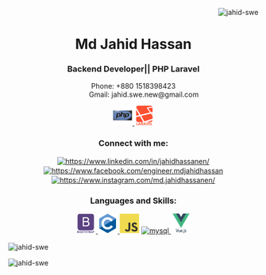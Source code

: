  
<p align="right"> <img src="https://komarev.com/ghpvc/?username=jahid-swe&label=Profile%20views&color=0e75b6&style=flat" alt="jahid-swe" /> </p>
<h1 align="center">Md Jahid Hassan</h1>
<h3 align="center">Backend Developer|| PHP Laravel</h3>
<p align="center">Phone: +880 1518398423</br> &emsp;&emsp;&emsp;Gmail: jahid.swe.new@gmail.com</p>
<p align="center"><a href="https://www.php.net" target="_blank" rel="noreferrer"> <img src="https://raw.githubusercontent.com/devicons/devicon/master/icons/php/php-original.svg" alt="php" width="40" height="40"/> </a><a href="https://laravel.com/" target="_blank" rel="noreferrer"> <img src="https://raw.githubusercontent.com/devicons/devicon/master/icons/laravel/laravel-plain-wordmark.svg" alt="laravel" width="40" height="40"/> </a>
 </p>

<h3 align="center">Connect with me:</h3>
<p align="center">
<a align="center" href="https://linkedin.com/in/https://www.linkedin.com/in/jahidhassanen/" target="blank"><img align="center" src="https://raw.githubusercontent.com/rahuldkjain/github-profile-readme-generator/master/src/images/icons/Social/linked-in-alt.svg" alt="https://www.linkedin.com/in/jahidhassanen/" height="30" width="40" /></a><a href="https://fb.com/https://www.facebook.com/engineer.mdjahidhassan" target="blank"><img align="center" src="https://raw.githubusercontent.com/rahuldkjain/github-profile-readme-generator/master/src/images/icons/Social/facebook.svg" alt="https://www.facebook.com/engineer.mdjahidhassan" height="30" width="40" /></a>
<a href="https://instagram.com/https://www.instagram.com/md.jahidhassanen/" target="blank"><img align="center" src="https://raw.githubusercontent.com/rahuldkjain/github-profile-readme-generator/master/src/images/icons/Social/instagram.svg" alt="https://www.instagram.com/md.jahidhassanen/" height="30" width="40" /></a>
</p>

<h3 align="center">Languages and Skills:</h3>
<p align="center"> <a href="https://getbootstrap.com" target="_blank" rel="noreferrer"> <img src="https://raw.githubusercontent.com/devicons/devicon/master/icons/bootstrap/bootstrap-plain-wordmark.svg" alt="bootstrap" width="40" height="40"/> </a> <a href="https://www.cprogramming.com/" target="_blank" rel="noreferrer"> <img src="https://raw.githubusercontent.com/devicons/devicon/master/icons/c/c-original.svg" alt="c" width="40" height="40"/> </a> <a href="https://developer.mozilla.org/en-US/docs/Web/JavaScript" target="_blank" rel="noreferrer"> <img src="https://raw.githubusercontent.com/devicons/devicon/master/icons/javascript/javascript-original.svg" alt="javascript" width="40" height="40"/></a> <a href="https://www.mysql.com/" target="_blank" rel="noreferrer"> <img src="https://lh3.googleusercontent.com/proxy/jb-0S9vlRjFz7N0WM_KpKnDxJ-v4XH4qzcvUBB1XHvwiUs10GsVTgXtzuB_5kT0E35xqGmRfkjBV9IZxiLa95PQjdq1wfe6vAAPZzHbejgcfSWgV8kk" alt="mysql" width="40" height="40"/><a href="https://vuejs.org/" target="_blank" rel="noreferrer"> <img src="https://raw.githubusercontent.com/devicons/devicon/master/icons/vuejs/vuejs-original-wordmark.svg" alt="vuejs" width="40" height="40"/> </a> </p>

<p><img align="center" src="https://github-readme-stats.vercel.app/api/top-langs?username=jahid-swe&show_icons=true&locale=en&layout=compact" alt="jahid-swe" /></p>
<p><img align="center" src="https://github-readme-stats.vercel.app/api?username=jahid-swe&show_icons=true&locale=en" alt="jahid-swe" /></p>

 


